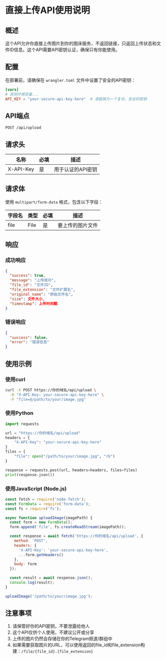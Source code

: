 # 直接上传API使用说明

## 概述

这个API允许你直接上传图片到你的图床服务，不返回链接，只返回上传状态和文件ID信息。这个API需要API密钥认证，确保只有你能使用。

## 配置

在部署前，请确保在 `wrangler.toml` 文件中设置了安全的API密钥：

```toml
[vars]
# 其他环境变量...
API_KEY = "your-secure-api-key-here"  # 请替换为一个复杂、安全的密钥
```

## API端点

```
POST /api/upload
```

## 请求头

| 名称 | 必填 | 描述 |
|------|------|------|
| X-API-Key | 是 | 用于认证的API密钥 |

## 请求体

使用 `multipart/form-data` 格式，包含以下字段：

| 字段名 | 类型 | 必填 | 描述 |
|--------|------|------|------|
| file | File | 是 | 要上传的图片文件 |

## 响应

### 成功响应

```json
{
  "success": true,
  "message": "上传成功",
  "file_id": "文件ID",
  "file_extension": "文件扩展名",
  "original_name": "原始文件名",
  "size": 文件大小,
  "timestamp": 上传时间戳
}
```

### 错误响应

```json
{
  "success": false,
  "error": "错误信息"
}
```

## 使用示例

### 使用curl

```bash
curl -X POST https://你的域名/api/upload \
  -H "X-API-Key: your-secure-api-key-here" \
  -F "file=@/path/to/your/image.jpg"
```

### 使用Python

```python
import requests

url = "https://你的域名/api/upload"
headers = {
    "X-API-Key": "your-secure-api-key-here"
}
files = {
    "file": open("/path/to/your/image.jpg", "rb")
}

response = requests.post(url, headers=headers, files=files)
print(response.json())
```

### 使用JavaScript (Node.js)

```javascript
const fetch = require('node-fetch');
const FormData = require('form-data');
const fs = require('fs');

async function uploadImage(imagePath) {
  const form = new FormData();
  form.append('file', fs.createReadStream(imagePath));

  const response = await fetch('https://你的域名/api/upload', {
    method: 'POST',
    headers: {
      'X-API-Key': 'your-secure-api-key-here',
      ...form.getHeaders()
    },
    body: form
  });

  const result = await response.json();
  console.log(result);
}

uploadImage('/path/to/your/image.jpg');
```

## 注意事项

1. 请保管好你的API密钥，不要泄露给他人
2. 这个API仅供个人使用，不建议公开或分享
3. 上传的图片仍然会存储在你的Telegram频道/群组中
4. 如果需要获取图片的URL，可以使用返回的file_id和file_extension构建：`/file/{file_id}.{file_extension}`
